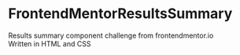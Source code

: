 # FrontendMentorResultsSummary
Results summary component challenge from frontendmentor.io
<br> Written in HTML and CSS
